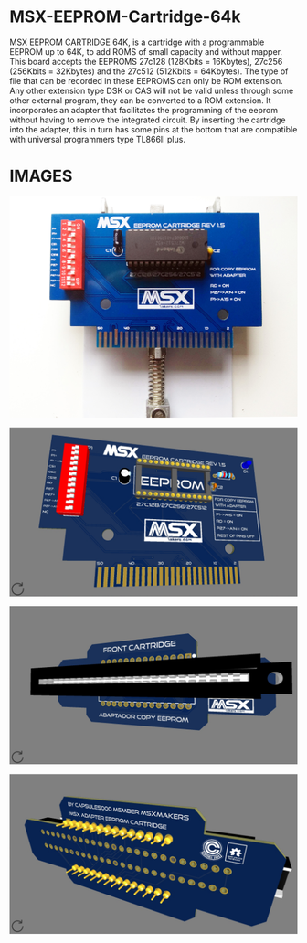 # MSX-EEPROM-Cartridge-64k

MSX EEPROM CARTRIDGE 64K, is a cartridge with a programmable EEPROM up to 64K, to add ROMS of small capacity and without mapper. This board accepts the EEPROMS 27c128 (128Kbits = 16Kbytes), 27c256 (256Kbits = 32Kbytes) and the 27c512 (512Kbits = 64Kbytes).
The type of file that can be recorded in these EEPROMS can only be ROM extension. Any other extension type DSK or CAS will not be valid unless through some other external program, they can be converted to a ROM extension.
It incorporates an adapter that facilitates the programming of the eeprom without having to remove the integrated circuit. By inserting the cartridge into the adapter, this in turn has some pins at the bottom that are compatible with universal programmers type TL866II plus.

# IMAGES

![Alt text](https://github.com/capsule5000/MSX-EEPROM-Cartridge-64k/blob/main/Images/MSX_EEPROM_Cartridge.jpg)

![Alt text](https://github.com/capsule5000/MSX-EEPROM-Cartridge-64k/blob/main/Images/MSX_EEPROM_Cartridge_64kjpg.png)

![Alt text](https://github.com/capsule5000/MSX-EEPROM-Cartridge-64k/blob/main/Images/adaptador_V2.png)

![Alt text](https://github.com/capsule5000/MSX-EEPROM-Cartridge-64k/blob/main/Images/adaptador_V2_2.png)
